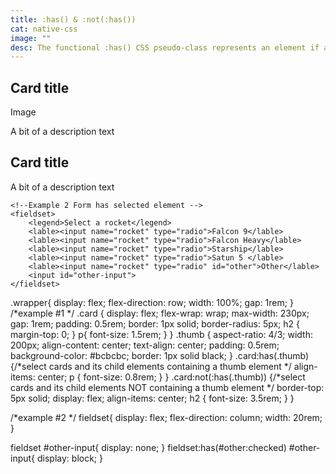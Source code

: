 ```yaml
---
title: :has() & :not(:has())
cat: native-css
image: ""
desc: The functional :has() CSS pseudo-class represents an element if any of the relative selectors that are passed as an argument match at least one element when anchored against this element. This pseudo-class presents a way of selecting a parent element or a previous sibling element with respect to a reference element by taking a relative selector list as an argument.
---
```


<html-code>
<div class="wrapper">
    <!--Example 1 Card has image -->
    <article class="card">
        <h2>Card title</h2>
        <div class="thumb">Image</div><!--image thumb on one card -->
        <p>A bit of a description text</p>
    </article>
    <article class="card">
        <h2>Card title</h2>
        <p>A bit of a description text</p>
    </article>

    <!--Example 2 Form has selected element -->
    <fieldset>
        <legend>Select a rocket</legend>
        <lable><input name="rocket" type="radio">Falcon 9</lable>
        <lable><input name="rocket" type="radio">Falcon Heavy</lable>
        <lable><input name="rocket" type="radio">Starship</lable>
        <lable><input name="rocket" type="radio">Satun 5 </lable>
        <lable><input name="rocket" type="radio" id="other">Other</lable>
        <input id="other-input">
    </fieldset>
</div>
</html-code>

<css-code>
.wrapper{
  display: flex;
  flex-direction: row;
  width: 100%;
  gap: 1rem;
}
/*example #1 */
.card {
  display: flex;
  flex-wrap: wrap;
  max-width: 230px; 
  gap: 1rem;
  padding: 0.5rem;
  border: 1px solid;
  border-radius: 5px;
  h2 {
    margin-top: 0;
  }
  p{
      font-size: 1.5rem;
  }
}
.thumb {
  aspect-ratio: 4/3;
  width: 200px;
  align-content: center;
  text-align: center;
  padding: 0.5rem;
  background-color: #bcbcbc;
  border: 1px solid black;
}
.card:has(.thumb) {/*select cards and its child elements containing a thumb element */
  align-items: center;
 p {
    font-size: 0.8rem;
  }
}
.card:not(:has(.thumb)) {/*select cards and its child elements NOT containing a thumb element */
  border-top: 5px solid;
  display: flex;
  align-items: center;
 h2 {
    font-size: 3.5rem;
  }
}

/*example #2 */
fieldset{
  display: flex;
  flex-direction: column;
  width: 20rem;
}

fieldset #other-input{
  display: none;
}
fieldset:has(#other:checked) #other-input{
  display: block;
}
</css-code>
